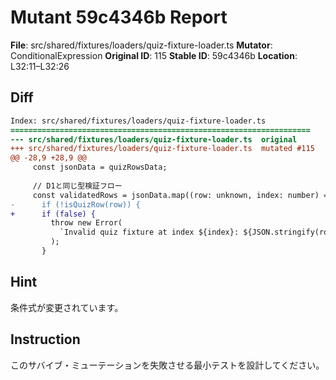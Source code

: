 # Mutant 59c4346b Report

**File**: src/shared/fixtures/loaders/quiz-fixture-loader.ts
**Mutator**: ConditionalExpression
**Original ID**: 115
**Stable ID**: 59c4346b
**Location**: L32:11–L32:26

## Diff

```diff
Index: src/shared/fixtures/loaders/quiz-fixture-loader.ts
===================================================================
--- src/shared/fixtures/loaders/quiz-fixture-loader.ts	original
+++ src/shared/fixtures/loaders/quiz-fixture-loader.ts	mutated #115
@@ -28,9 +28,9 @@
     const jsonData = quizRowsData;
 
     // D1と同じ型検証フロー
     const validatedRows = jsonData.map((row: unknown, index: number) => {
-      if (!isQuizRow(row)) {
+      if (false) {
         throw new Error(
           `Invalid quiz fixture at index ${index}: ${JSON.stringify(row)}`,
         );
       }
```

## Hint

条件式が変更されています。

## Instruction

このサバイブ・ミューテーションを失敗させる最小テストを設計してください。